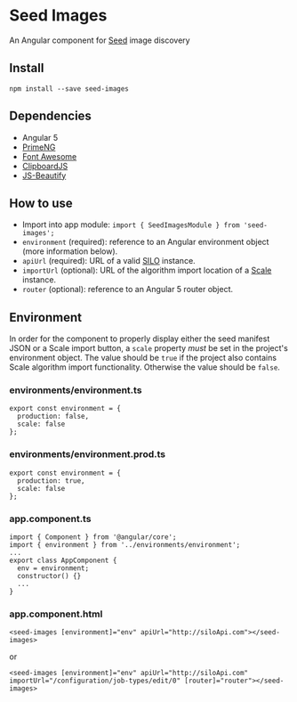 # Seed Images
An Angular component for [Seed](https://ngageoint.github.io/seed/) image discovery

## Install
`npm install --save seed-images`

## Dependencies
* Angular 5
* [PrimeNG](https://www.primefaces.org/primeng/)
* [Font Awesome](http://fontawesome.io)
* [ClipboardJS](https://clipboardjs.com/)
* [JS-Beautify](https://github.com/beautify-web/js-beautify)

## How to use
* Import into app module: `import { SeedImagesModule } from 'seed-images';`
* `environment` (required): reference to an Angular environment object (more information below).
* `apiUrl` (required): URL of a valid [SILO](https://github.com/ngageoint/seed-silo) instance.
* `importUrl` (optional): URL of the algorithm import location of a [Scale](https://github.com/ngageoint/scale) instance.
* `router` (optional): reference to an Angular 5 router object.

## Environment
In order for the component to properly display either the seed manifest JSON or a Scale import button, a `scale` property *must* be set in the project's environment object. The value should be `true` if the project also contains Scale algorithm import functionality. Otherwise the value should be `false`.
### environments/environment.ts
```
export const environment = {
  production: false,
  scale: false
};
```
### environments/environment.prod.ts
```
export const environment = {
  production: true,
  scale: false
};
```
### app.component.ts
```
import { Component } from '@angular/core';
import { environment } from '../environments/environment';
...
export class AppComponent {
  env = environment;
  constructor() {}
  ...
}
```
### app.component.html
```
<seed-images [environment]="env" apiUrl="http://siloApi.com"></seed-images>
```
or
```
<seed-images [environment]="env" apiUrl="http://siloApi.com" importUrl="/configuration/job-types/edit/0" [router]="router"></seed-images>
```
